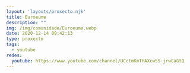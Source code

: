 ```yaml
---
layout: 'layouts/proxecto.njk'
title: Euroeume
description: ""
img: /img/comunidade/Euroeume.webp
date: 2020-12-14 09:42:13
type: proxecto
tags:
  - youtube
redes:
  youtube: https://www.youtube.com/channel/UCctmKmTHAXcwSS-jrwCaGtQ
---
```

